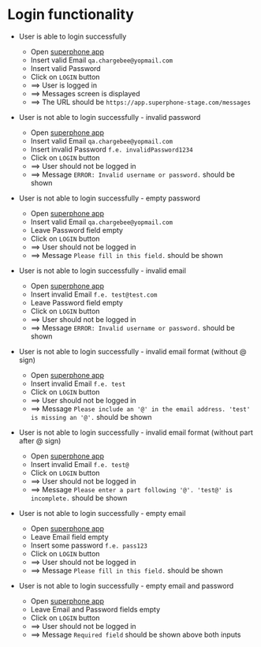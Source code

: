 # Login functionality

* User is able to login successfully
    * Open [superphone app](https://app.superphone-stage.com)
    * Insert valid Email `qa.chargebee@yopmail.com`
    * Insert valid Password
    * Click on `LOGIN` button 
    * ==> User is logged in
    * ==> Messages screen is displayed
    * ==> The URL should be `https://app.superphone-stage.com/messages`

* User is not able to login successfully - invalid password
  * Open [superphone app](https://app.superphone-stage.com)
  * Insert valid Email `qa.chargebee@yopmail.com`
  * Insert invalid Password `f.e. invalidPassword1234`
  * Click on `LOGIN` button
  * ==> User should not be logged in
  * ==> Message `ERROR: Invalid username or password.` should be shown

* User is not able to login successfully - empty password
  * Open [superphone app](https://app.superphone-stage.com)
  * Insert valid Email `qa.chargebee@yopmail.com`
  * Leave Password field empty
  * Click on `LOGIN` button
  * ==> User should not be logged in
  * ==> Message `Please fill in this field.` should be shown

* User is not able to login successfully - invalid email
  * Open [superphone app](https://app.superphone-stage.com)
  * Insert invalid Email `f.e. test@test.com`
  * Leave Password field empty
  * Click on `LOGIN` button
  * ==> User should not be logged in
  * ==> Message `ERROR: Invalid username or password.` should be shown
  
* User is not able to login successfully - invalid email format (without @ sign)
  * Open [superphone app](https://app.superphone-stage.com)
  * Insert invalid Email `f.e. test`
  * Click on `LOGIN` button
  * ==> User should not be logged in
  * ==> Message `Please include an '@' in the email address. 'test' is missing an '@'.` should be shown

* User is not able to login successfully - invalid email format (without part after @ sign)
  * Open [superphone app](https://app.superphone-stage.com)
  * Insert invalid Email `f.e. test@`
  * Click on `LOGIN` button
  * ==> User should not be logged in
  * ==> Message `Please enter a part following '@'. 'test@' is incomplete.` should be shown

* User is not able to login successfully - empty email
    * Open [superphone app](https://app.superphone-stage.com)
    * Leave Email field empty
    * Insert some password `f.e. pass123`
    * Click on `LOGIN` button
    * ==> User should not be logged in
    * ==> Message `Please fill in this field.` should be shown

* User is not able to login successfully - empty email and password
  * Open [superphone app](https://app.superphone-stage.com)
  * Leave Email and Password fields empty
  * Click on `LOGIN` button
  * ==> User should not be logged in
  * ==> Message `Required field` should be shown above both inputs
